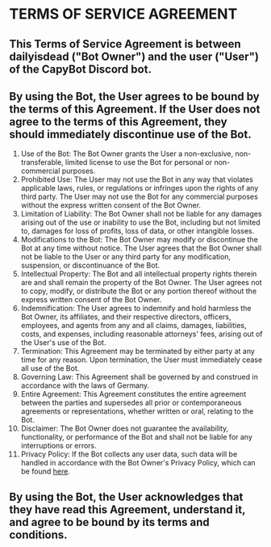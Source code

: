 # TERMS OF SERVICE AGREEMENT

## This Terms of Service Agreement is between dailyisdead ("Bot Owner") and the user ("User") of the CapyBot Discord bot.

## By using the Bot, the User agrees to be bound by the terms of this Agreement. If the User does not agree to the terms of this Agreement, they should immediately discontinue use of the Bot.

1. Use of the Bot: The Bot Owner grants the User a non-exclusive, non-transferable, limited license to use the Bot for personal or non-commercial purposes.
2. Prohibited Use: The User may not use the Bot in any way that violates applicable laws, rules, or regulations or infringes upon the rights of any third party. The User may not use the Bot for any commercial purposes without the express written consent of the Bot Owner.
3. Limitation of Liability: The Bot Owner shall not be liable for any damages arising out of the use or inability to use the Bot, including but not limited to, damages for loss of profits, loss of data, or other intangible losses.
4. Modifications to the Bot: The Bot Owner may modify or discontinue the Bot at any time without notice. The User agrees that the Bot Owner shall not be liable to the User or any third party for any modification, suspension, or discontinuance of the Bot.
5. Intellectual Property: The Bot and all intellectual property rights therein are and shall remain the property of the Bot Owner. The User agrees not to copy, modify, or distribute the Bot or any portion thereof without the express written consent of the Bot Owner.
6. Indemnification: The User agrees to indemnify and hold harmless the Bot Owner, its affiliates, and their respective directors, officers, employees, and agents from any and all claims, damages, liabilities, costs, and expenses, including reasonable attorneys' fees, arising out of the User's use of the Bot.
7. Termination: This Agreement may be terminated by either party at any time for any reason. Upon termination, the User must immediately cease all use of the Bot.
8. Governing Law: This Agreement shall be governed by and construed in accordance with the laws of Germany.
9. Entire Agreement: This Agreement constitutes the entire agreement between the parties and supersedes all prior or contemporaneous agreements or representations, whether written or oral, relating to the Bot.
10. Disclaimer: The Bot Owner does not guarantee the availability, functionality, or performance of the Bot and shall not be liable for any interruptions or errors.
11. Privacy Policy: If the Bot collects any user data, such data will be handled in accordance with the Bot Owner's Privacy Policy, which can be found [here](https://github.com/DailyIsDead/CapyBot-TOS-PP/blob/16eb62bb6b594e6b92f3a187dd2a6f5e8c2e6530/privacy-policy.md).

## By using the Bot, the User acknowledges that they have read this Agreement, understand it, and agree to be bound by its terms and conditions.
